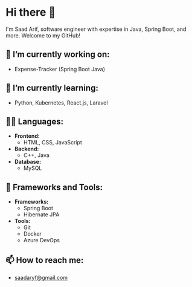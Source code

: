 # Hi there 👋
I'm Saad Arif, software engineer with expertise in Java, Spring Boot, and more. Welcome to my GitHub!
## 🔭 I’m currently working on:
- Expense-Tracker (Spring Boot Java)
## 🌱 I’m currently learning:
- Python, Kubernetes, React.js, Laravel
## 🧑‍💻 Languages:
- **Frontend:**
  - HTML, CSS, JavaScript
- **Backend:**
  - C++, Java
- **Database:**
  - MySQL
## 🚀 Frameworks and Tools:
- **Frameworks:**
  - Spring Boot
  - Hibernate JPA
- **Tools:**
  - Git
  - Docker
  - Azure DevOps
## 📫 How to reach me:
- saadaryf@gmail.com

